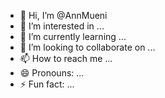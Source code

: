 - 👋 Hi, I’m @AnnMueni
- 👀 I’m interested in ...
- 🌱 I’m currently learning ...
- 💞️ I’m looking to collaborate on ...
- 📫 How to reach me ...
- 😄 Pronouns: ...
- ⚡ Fun fact: ...

<!---
AnnMueni/AnnMueni is a ✨ special ✨ repository because its `README.md` (this file) appears on your GitHub profile.
You can click the Preview link to take a look at your changes.
--->

